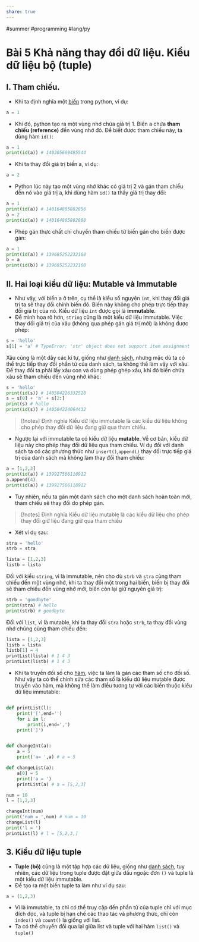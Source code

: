 ```yaml
---
share: true
---
```


#summer #programming #lang/py 
# Bài 5 Khả năng thay đổi dữ liệu. Kiểu dữ liệu bộ (tuple)

## I. Tham chiếu.
- Khi ta định nghĩa một [biến](./1_Basics.md) trong python, ví dụ:
```python
a = 1
```
- Khi đó, python tạo ra một vùng nhớ chứa giá trị 1. Biến a chứa **tham chiếu (reference)** đến vùng nhớ đó. Để biết được tham chiếu này, ta dùng hàm `id()`:
```python
a = 1
print(id(a)) # 140305669485544
```
- Khi ta thay đổi giá trị biến a, ví dụ:
```python
a = 2
```
- Python lúc này tạo một vùng nhớ khác có giá trị 2 và gán tham chiếu đến nó vào giá trị a, khi dùng hàm `id()` ta thấy giá trị thay đổi:
```python
a = 1
print(id(a)) # 140164805882856
a = 2
print(id(a)) # 140164805882888
```
- Phép gán thực chất chỉ chuyển tham chiếu từ biến gán cho biến được gán:
```python
a = 1
print(id(a)) # 139685252232168
b = a
print(id(b)) # 139685252232168
```

## II. Hai loại kiểu dữ liệu: Mutable và Immutable

- Như vậy, với biến a ở trên, cụ thể là kiểu số nguyên `int`, khi thay đổi giá trị ta sẽ thay đổi chính biến đó. Biến này không cho phép trực tiếp thay đổi giá trị của nó. Kiểu dữ liệu `int` được gọi là **immutable**.
- Để minh họa rõ hơn, `string` cũng là một kiểu dữ liệu immutable. Việc thay đổi giá trị của xâu (không qua phép gán giá trị mới) là không được phép:
```python
s = 'hello'
s[1] = 'a' # TypeError: 'str' object does not support item assignment
```
Xâu cũng là một dãy các kí tự, giống như [danh sách](./4_Lists.md), nhưng mặc dù ta có thể trực tiếp thay đổi phần tử của danh sách, ta không thể làm vậy với xâu. Để thay đổi ta phải lấy xâu con và dùng phép ghép xâu, khi đó biến chứa xâu sẽ tham chiếu đến vùng nhớ khác:
```python
s = 'hello'
print(id(s)) # 140504226332528
s = s[0] + 'a' + s[2:]
print(s) # hallo
print(id(s)) # 140504224064432
```

>[!notes] Định nghĩa
>Kiểu dữ liệu immutable là các kiểu dữ liệu không cho phép thay đổi dữ liệu đang giữ qua tham chiếu.


- Ngược lại với immutable ta có kiểu dữ liệu **mutable**. Về cơ bản, kiểu dữ liệu này cho phép thay đổi dữ liệu qua tham chiếu. Ví dụ đổi với danh sách ta có các phương thức như `insert()`,`append()` thay đổi trực tiếp giá trị của danh sách mà không làm thay đổi tham chiếu:
```python
a = [1,2,3]
print(id(a)) # 139927566118912
a.append(4)
print(id(a)) # 139927566118912
```
- Tuy nhiên, nếu ta gán một danh sách cho một danh sách hoàn toàn mới, tham chiếu sẽ thay đổi do phép gán.

>[!notes] Định nghĩa
>Kiểu dữ liệu mutable là các kiểu dữ liệu cho phép thay đổi giữ liệu đang giữ qua tham chiếu

- Xét ví dụ sau:
```python
stra = 'hello'
strb = stra

lista = [1,2,3]
listb = lista
```

Đối với kiểu `string`, vì là immutable, nên cho dù `strb` và `stra` cùng tham chiếu đến một vùng nhớ, khi ta thay đổi một trong hai biến, biến bị thay đổi sẽ tham chiếu đến vùng nhớ mới, biến còn lại giữ nguyên giá trị:
```python
strb = 'goodbyte'
print(stra) # hello
print(strb) # goodbyte
```
Đối với `list`, vì là mutable, khi ta thay đổi `stra` hoặc `strb`, ta thay đổi vùng nhớ chúng cùng tham chiếu đến:
```python
lista = [1,2,3]
listb = lista
listb[1] = 4
printList(lista) # 1 4 3
printList(listb) # 1 4 3
```

- Khi ta truyền đối số cho [hàm](./3_Functions.md), việc ta làm là gán các tham số cho đối số. Như vậy ta có thể chỉnh sửa các tham số là kiểu dữ liệu mutable được truyền vào hàm, mà không thể làm điều tương tự với các biến thuộc kiểu dữ liệu immutable:

```python

def printList(l):
	print('[',end='')
	for i in l:
		print(i,end=',')
	print(']')


def changeInt(a):
	a = 5
	print('a= ',a) # a = 5

def changeList(a):
	a[0] = 5
	print('a = ')
	printList(a) # a = [5,2,3]

num = 10
l = [1,2,3]

changeInt(num)
print('num = ',num) # num = 10
changeList(l)
print('l = ') 
printList(l) # l = [5,2,3,]
```

## 3. Kiểu dữ liệu tuple
- **Tuple (bộ)** cũng là một tập hợp các dữ liệu, giống như [danh sách](./4_Lists.md), tuy nhiên, các dữ liệu trong tuple được đặt giữa dấu ngoặc đơn `()` và tuple là một kiểu dữ liệu immutable.
- Để tạo ra một biến tuple ta làm như ví dụ sau:
```python
a = (1,2,3)
```
- Vì là immutable, ta chỉ có thể truy cập đến phần tử của tuple chỉ với mục đích đọc, và tuple bị hạn chế các thao tác và phương thức, chỉ còn `index()` và `count()` là giống với list. 
- Ta có thể chuyển đổi qua lại giữa list và tuple với hai hàm `list()` và `tuple()`

